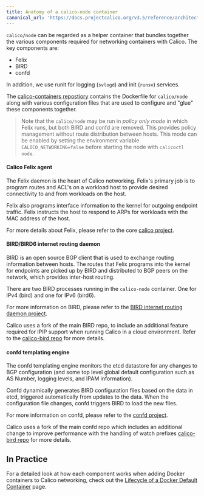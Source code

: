 ```yaml
---
title: Anatomy of a calico-node container
canonical_url: 'https://docs.projectcalico.org/v3.5/reference/architecture/components'
---
```


`calico/node` can be regarded as a helper container that bundles together the 
various components required for networking containers with Calico.  The key
components are:

-  Felix
-  BIRD
-  confd

In addition, we use runit for logging (`svlogd`) and init (`runsv`) services.  

The [calico-containers repostiory](https://github.com/projectcalico/calico-containers) contains the Dockerfile for `calico/node` along with various
configuration files that are used to configure and "glue" these components
together.

> Note that the `calico/node` may be run in *policy only mode* in which Felix
> runs, but both BIRD and confd are removed.  This provides policy management
> without route distribution between hosts.  This mode can be enabled by
> setting the environment variable `CALICO_NETWORKING=false` before starting
> the node with `calicoctl node`.

#### Calico Felix agent

The Felix daemon is the heart of Calico networking.  Felix's primary job is to 
program routes and ACL's on a workload host to provide desired connectivity to 
and from workloads on the host.

Felix also programs interface information to the kernel for outgoing endpoint 
traffic. Felix instructs the host to respond to ARPs for workloads with the 
MAC address of the host.

For more details about Felix, please refer to the core [calico project](https://github.com/projectcalico/felix).

#### BIRD/BIRD6 internet routing daemon

BIRD is an open source BGP client that is used to exchange routing information 
between hosts.  The routes that Felix programs into the kernel for endpoints 
are picked up by BIRD and distributed to BGP peers on the network, which 
provides inter-host routing.

There are two BIRD processes running in the `calico-node` container.  One for
IPv4 (bird) and one for IPv6 (bird6).

For more information on BIRD, please refer to the [BIRD internet routing daemon project](http://bird.network.cz/).

Calico uses a fork of the main BIRD repo, to include an additional feature
required for IPIP support when running Calico in a cloud environment.  Refer
to the [calico-bird repo](https://github.com/projectcalico/calico-bird) for more details.

#### confd templating engine 

The confd templating engine monitors the etcd datastore for any changes to BGP 
configuration (and some top level global default configuration such as AS
Number, logging levels, and IPAM information).

Confd dynamically generates BIRD configuration files based on the data in etcd,
triggered automatically from updates to the data.  When the configuration file
changes, confd triggers BIRD to load the new files.

For more information on confd, please refer to the [confd project](https://github.com/kelseyhightower/confd).

Calico uses a fork of the main confd repo which includes an additional change
to improve performance with the handling of watch prefixes 
[calico-bird repo](https://github.com/projectcalico/calico-bird) for more details.

## In Practice

For a detailed look at how each component works when adding Docker containers 
to Calico networking, check out the [Lifecycle of a Docker Default Container]({{site.baseurl}}/{{page.version}}/reference/without-docker-networking/docker-container-lifecycle) page.

